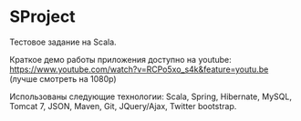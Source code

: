 SProject
========

Тестовое задание на Scala.

Краткое демо работы приложения доступно на youtube:
https://www.youtube.com/watch?v=RCPo5xo_s4k&feature=youtu.be
(лучше смотреть на 1080р)

Использованы следующие технологии: Scala, Spring, Hibernate, MySQL, Tomcat 7, JSON, Maven, Git, JQuery/Ajax, Twitter bootstrap.
